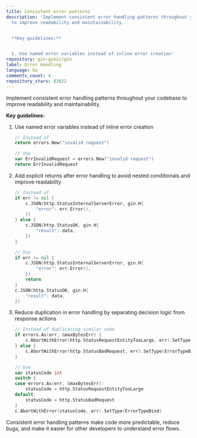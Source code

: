 ```yaml
---
title: Consistent error patterns
description: 'Implement consistent error handling patterns throughout your codebase
  to improve readability and maintainability.


  **Key guidelines:**


  1. Use named error variables instead of inline error creation'
repository: gin-gonic/gin
label: Error Handling
language: Go
comments_count: 4
repository_stars: 83022
---
```


Implement consistent error handling patterns throughout your codebase to improve readability and maintainability.

**Key guidelines:**

1. Use named error variables instead of inline error creation
   ```go
   // Instead of
   return errors.New("invalid request")
   
   // Use
   var ErrInvalidRequest = errors.New("invalid request")
   return ErrInvalidRequest
   ```

2. Add explicit returns after error handling to avoid nested conditionals and improve readability
   ```go
   // Instead of
   if err != nil {
       c.JSON(http.StatusInternalServerError, gin.H{
           "error": err.Error(),
       })
   } else {
       c.JSON(http.StatusOK, gin.H{
           "result": data,
       })
   }
   
   // Use
   if err != nil {
       c.JSON(http.StatusInternalServerError, gin.H{
           "error": err.Error(),
       })
       return
   }
   c.JSON(http.StatusOK, gin.H{
       "result": data,
   })
   ```

3. Reduce duplication in error handling by separating decision logic from response actions
   ```go
   // Instead of duplicating similar code
   if errors.As(err, &maxBytesErr) {
       c.AbortWithError(http.StatusRequestEntityTooLarge, err).SetType(ErrorTypeBind)
   } else {
       c.AbortWithError(http.StatusBadRequest, err).SetType(ErrorTypeBind)
   }
   
   // Use
   var statusCode int
   switch {
   case errors.As(err, &maxBytesErr):
       statusCode = http.StatusRequestEntityTooLarge
   default:
       statusCode = http.StatusBadRequest
   }
   c.AbortWithError(statusCode, err).SetType(ErrorTypeBind)
   ```

Consistent error handling patterns make code more predictable, reduce bugs, and make it easier for other developers to understand error flows.